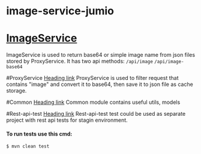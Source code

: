 # image-service-jumio

# [ImageService](https://github.com/chervonyit/image-service-jumio/tree/master/image-service "Heading Link")
ImageService is used to return base64 or simple image name from json files stored by ProxyService. It has two api methods: 
`/api/image`
`/api/image-base64`

#ProxyService [Heading link](https://github.com/chervonyit/image-service-jumio/tree/master/proxy-service "Heading Link")
ProxyService is used to filter request that contains "image" and convert it to base64, then save it to json file as cache storage. 

#Common [Heading link](https://github.com/chervonyit/image-service-jumio/tree/master/common "Heading Link")
Common module contains useful utils, models

#Rest-api-test [Heading link](https://github.com/chervonyit/image-service-jumio/tree/master/rest-api-test "Heading Link")
Rest-api-test test could be used as separate project with rest api tests for stagin environment.

#### To run tests use this cmd:
`$ mvn clean test`
